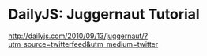 <!--
id: 1117808710
link: http://kevinisom.info/post/1117808710/dailyjs-juggernaut-tutorial
slug: dailyjs-juggernaut-tutorial
date: Tue Sep 14 2010 11:48:15 GMT+1200 (NZST)
raw: {"blog_name":"kevinisom","id":1117808710,"post_url":"http://kevinisom.info/post/1117808710/dailyjs-juggernaut-tutorial","slug":"dailyjs-juggernaut-tutorial","type":"link","date":"2010-09-13 23:48:15 GMT","timestamp":1284421695,"state":"published","format":"html","reblog_key":"WmZwpXW4","tags":[],"short_url":"http://tmblr.co/Zw68Yy12e6X6","highlighted":[],"feed_item":"http://dailyjs.com/2010/09/13/juggernaut/?utm_source=twitterfeed&utm_medium=twitter","from_feed_id":"650234","note_count":0,"title":"DailyJS: Juggernaut Tutorial","url":"http://dailyjs.com/2010/09/13/juggernaut/?utm_source=twitterfeed&utm_medium=twitter","description":""}
publish: 2010-09-014
tags: 
title: DailyJS: Juggernaut Tutorial
-->


DailyJS: Juggernaut Tutorial
============================

<http://dailyjs.com/2010/09/13/juggernaut/?utm_source=twitterfeed&utm_medium=twitter>

